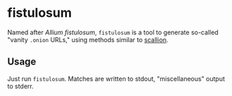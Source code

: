 # fistulosum

Named after *Allium fistulosum*, `fistulosum` is a tool to generate so-called
"vanity `.onion` URLs," using methods similar to
[scallion](https://github.com/lachesis/scallion).

## Usage

Just run `fistulosum`. Matches are written to stdout, "miscellaneous" output to
stderr.
